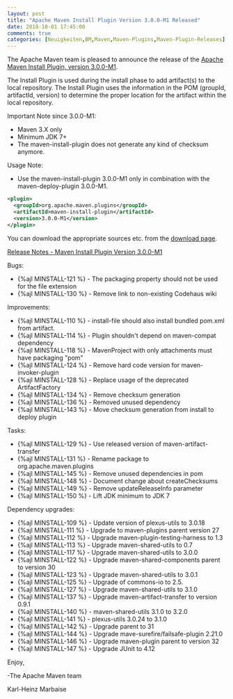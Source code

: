 ```yaml
---
layout: post
title: "Apache Maven Install Plugin Version 3.0.0-M1 Released"
date: 2018-10-01 17:45:00
comments: true
categories: [Neuigkeiten,BM,Maven,Maven-Plugins,Maven-Plugin-Releases]
---
```

The Apache Maven team is pleased to announce the release of the 
[Apache Maven Install Plugin, version 3.0.0-M1](https://maven.apache.org/plugins/maven-install-plugin/).

The Install Plugin is used during the install phase to add artifact(s) to the
local repository. The Install Plugin uses the information in the POM (groupId,
artifactId, version) to determine the proper location for the artifact within
the local repository.

Important Note since 3.0.0-M1:

 * Maven 3.X only
 * Minimum JDK 7+
 * The maven-install-plugin does not generate any kind of checksum 
   anymore. 

Usage Note:

 * Use the maven-install-plugin 3.0.0-M1 only in combination
   with the maven-deploy-plugin 3.0.0-M1.

``` xml
<plugin>
  <groupId>org.apache.maven.plugins</groupId>
  <artifactId>maven-install-plugin</artifactId>
  <version>3.0.0-M1</version>
</plugin>
```
You can download the appropriate sources etc. from the [download page](https://maven.apache.org/plugins/maven-install-plugin/download.cgi).
 
<!-- more -->

[Release Notes - Maven Install Plugin Version 3.0.0-M1](https://issues.apache.org/jira/secure/ReleaseNote.jspa?projectId=12317524&version=12334343)

Bugs:

 * {%ajl MINSTALL-121 %} - The packaging property should not be used for the file extension
 * {%ajl MINSTALL-130 %} - Remove link to non-existing Codehaus wiki

Improvements:

 * {%ajl MINSTALL-110 %} - install-file should also install bundled pom.xml from artifact.
 * {%ajl MINSTALL-114 %} - Plugin shouldn't depend on maven-compat dependency
 * {%ajl MINSTALL-118 %} - MavenProject with only attachments must have packaging "pom"
 * {%ajl MINSTALL-124 %} - Remove hard code version for maven-invoker-plugin
 * {%ajl MINSTALL-128 %} - Replace usage of the deprecated ArtifactFactory
 * {%ajl MINSTALL-134 %} - Remove checksum generation
 * {%ajl MINSTALL-136 %} - Removed unused dependency
 * {%ajl MINSTALL-143 %} - Move checksum generation from install to deploy plugin

Tasks:

 * {%ajl MINSTALL-129 %} - Use released version of maven-artifact-transfer
 * {%ajl MINSTALL-131 %} - Rename package to org.apache.maven.plugins
 * {%ajl MINSTALL-145 %} - Remove unused dependencies in pom
 * {%ajl MINSTALL-148 %} - Document change about createChecksums
 * {%ajl MINSTALL-149 %} - Remove updateReleaseInfo parameter
 * {%ajl MINSTALL-150 %} - Lift JDK minimum to JDK 7

Dependency upgrades:

 * {%ajl MINSTALL-109 %} - Update version of plexus-utils to 3.0.18
 * {%ajl MINSTALL-111 %} - Upgrade to maven-plugins parent version 27
 * {%ajl MINSTALL-112 %} - Upgrade maven-plugin-testing-harness to 1.3
 * {%ajl MINSTALL-113 %} - Upgrade maven-shared-utils to 0.7
 * {%ajl MINSTALL-117 %} - Upgrade maven-shared-utils to 3.0.0
 * {%ajl MINSTALL-122 %} - Upgrade maven-shared-components parent to version 30
 * {%ajl MINSTALL-123 %} - Upgrade maven-shared-utils to 3.0.1
 * {%ajl MINSTALL-125 %} - Upgrade of commons-io to 2.5.
 * {%ajl MINSTALL-127 %} - Upgrade maven-shared-utils to 3.1.0
 * {%ajl MINSTALL-137 %} - Upgrade maven-artifact-transfer to version 0.9.1
 * {%ajl MINSTALL-140 %} - maven-shared-utils 3.1.0 to 3.2.0
 * {%ajl MINSTALL-141 %} - plexus-utils 3.0.24 to 3.1.0
 * {%ajl MINSTALL-142 %} - Upgrade parent to 31
 * {%ajl MINSTALL-144 %} - Upgrade mave-surefire/failsafe-plugin 2.21.0
 * {%ajl MINSTALL-146 %} - Upgrade maven-plugin parent to version 32
 * {%ajl MINSTALL-147 %} - Upgrade JUnit to 4.12

Enjoy,

-The Apache Maven team

Karl-Heinz Marbaise
